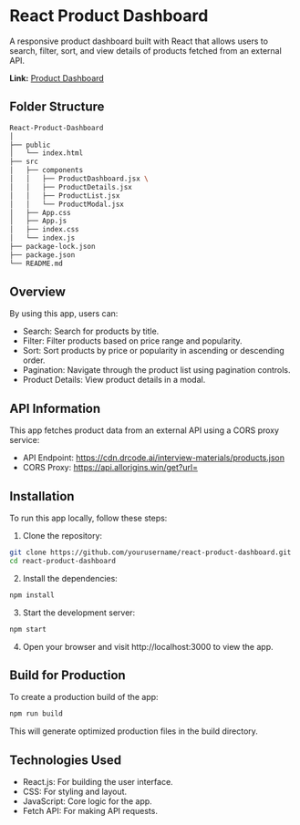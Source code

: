 
# React Product Dashboard

A responsive product dashboard built with React that allows users to search, filter, sort, and view details of products fetched from an external API.

**Link:** [Product Dashboard](https://master--venky-product-dashboard.netlify.app/)

## Folder Structure

```sh
React-Product-Dashboard
│
├── public
│   └── index.html
├── src
│   ├── components
│   │   ├── ProductDashboard.jsx \
│   │   ├── ProductDetails.jsx 
│   │   ├── ProductList.jsx         
│   │   └── ProductModal.jsx        
│   ├── App.css                      
│   ├── App.js                                    
│   ├── index.css                   
│   └── index.js                    
├── package-lock.json
├── package.json
└── README.md
```


## Overview

By using this app, users can:

- Search: Search for products by title.
- Filter: Filter products based on price range and popularity.
- Sort: Sort products by price or popularity in ascending or descending order.
- Pagination: Navigate through the product list using pagination controls.
- Product Details: View product details in a modal.

## API Information

This app fetches product data from an external API using a CORS proxy service:

- API Endpoint: https://cdn.drcode.ai/interview-materials/products.json
- CORS Proxy: https://api.allorigins.win/get?url=
  
## Installation

To run this app locally, follow these steps:

1. Clone the repository:

```bash
git clone https://github.com/yourusername/react-product-dashboard.git
cd react-product-dashboard
```
2. Install the dependencies:

```bash
npm install
```

3. Start the development server:

```bash
npm start
```
4. Open your browser and visit http://localhost:3000 to view the app.


## Build for Production
To create a production build of the app:
```bash
npm run build
```
This will generate optimized production files in the build directory.

## Technologies Used
- React.js: For building the user interface.
- CSS: For styling and layout.
- JavaScript: Core logic for the app.
- Fetch API: For making API requests.






